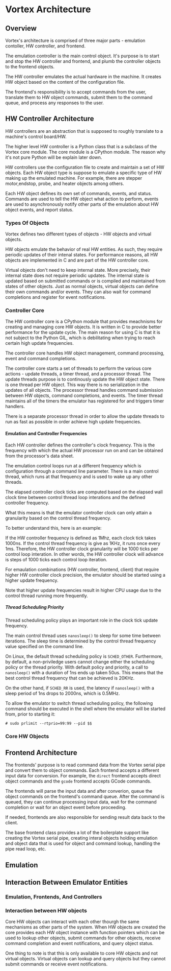 # Vortex Architecture

## Overview
Vortex's architecture is comprised of three major parts - emulation contoller,
HW controller, and frontend.

The emulation controller is the main control object. It's purpose is to start
and stop the HW controller and frontend, and plumb the controller objects to
the frontend objects.

The HW controller emulates the actual hardware in the machine. It creates HW
object based on the content of the configuration file.

The frontend's responsibility is to accept commands from the user, translate
them to HW object commands, submit them to the command queue, and process any
responses to the user.

## HW Controller Architecture
HW controllers are an abstraction that is supposed to roughly translate to a
machine's control board/HW.

The higher level HW controller is a Python class that is a subclass of the
Vortex core module. The core module is a CPython module. The reason why it's
not pure Python will be explain later down.

HW controllers use the configuration file to create and maintain a set of
HW objects. Each HW object type is suppose to emulate a specific type of HW
making up the emulated machine. For example, there are stepper motor,endstop,
probe, and heater objects among others.

Each HW object defines its own set of commands, events, and status. Commands
are used to tell the HW object what action to perform, events are used to
asynchronously notify other parts of the emulation about HW object events,
and report status.

### Types Of Objects
Vortex defines two different types of objects - HW objects and virtual objects.

HW objects emulate the behavior of real HW entities. As such, they require
periodic updates of their intenal states. For performance reasons, all HW
objects are implemented in C and are part of the HW controller core.

Virtual objects don't need to keep internal state. More precisely, their
internal state does not require periodic updates. The internal state is
updated based on submitted commands or is compiled and maintained from states
of other objects. Just as normal objects, virtual objects can define their
own commands and/or events. They can also wait for command completions and
register for event notifications.

### Controller Core
The HW controller core is a CPython module that provides meachnisms for
creating and managing core HW objects. It is written in C to provide better
performance for the update cycle. The main reason for using C is that it
is not subject to the Python GIL, which is debilitating when trying to
reach certain high update frequencies.

The controller core handles HW object management, command processing,
event and command completions.

The controller core starts a set of threads to perform the various core
actions - update threads, a timer thread, and a processor thread. The
update threads purpose is to continously update the HW object state.
There is one thread per HW object. This way there is no serialization in
the updates of all objects. The processor thread handles command
submission between HW objects, command completions, and events. The timer
thread maintains all of the timers the emulator has registered for and
triggers timer handlers.

There is a separate processor thread in order to allow the update
threads to run as fast as possible in order achieve high update
frequencies.

#### Emulation and Controller Frequencies
Each HW controller defines the controller's clock frequency. This is the
frequency with which the actual HW processor run on and can be obtained
from the processor's data sheet.

The emulation control loops run at a different frequency which is
configuration through a command line parameter. There is a main control
thread, which runs at that frequency and is used to wake up any other
threads.

The elapsed controller clock ticks are computed based on the elapsed
wall clock time between control thread loop interations and the defined
controller frequency.

What this means is that the emulator controller clock can only attain a
granularity based on the control thread frequency.

To better understand this, here is an example:

If the HW controller frequency is defined as 1Mhz, each clock tick takes
1000ns. If the control thread frequency is give as 1KHz, it runs once
every 1ms. Therefore, the HW controller clock granularity will be 1000
ticks per control loop interation. In other words, the HW controller
clock will advance is steps of 1000 ticks each control loop iteration.

For emaulation combinations (HW controller, frontend, client) that
require higher HW controller clock precision, the emulator should be
started using a higher update frequency.

Note that higher update frequencies result in higher CPU usage due to
the control thread running more frequently.

##### Thread Scheduling Priority
Thread scheduling policy plays an important role in the clock tick
update frequency.

The main control thread uses `nanosleep()` to sleep for some time
between iterations. The sleep time is determined by the control thread
frequency value specified on the command line.

On Linux, the default thread scheduling policy is `SCHED_OTHER`.
Furthermore, by default, a non-priviledge users cannot change either
the scheduling policy or the thread priority. With default policy and
priority, a call to `nanosleep()` with a duration of 1ns ends up
taken 50us. This means that the best control thread frequency that can
be achieved is 20KHz.

On the other hand, if `SCHED_RR` is used, the latency if `nanosleep()`
with a sleep period of 1ns drops to 2000ns, which is 0.5MHz.

To allow the emulator to switch thread scheduling policy, the following
command should be executed in the shell where the emulator will be
started from, prior to starting it:

```
# sudo prlimit --rtprio=99:99 --pid $$
```

### Core HW Objects

## Frontend Architecture
The frontends' purpose is to read command data from the Vortex serial pipe
and convert them to object commands. Each frontend accepts a different
input data for conversion. For example, the `direct` frontend accepts
direct object commands and the `gcode` frontend accepts GCode commands.

The frontends will parse the input data and after converion, queue the
object commands on the frontend's command queue. After the command is
queued, they can continue processing input data, wait for the command
completion or wait for an object event before proceeding.

If needed, frontends are also responsible for sending result data back to
the client.

The base frontend class provides a lot of the boilerplate support like
creating the Vortex serial pipe, creating interal objects holding emulation
and object data that is used for object and command lookup, handling the
pipe read loop, etc.

## Emulation

## Interaction Between Emulator Entities

### Emulation, Frontends, And Controllers

### Interaction between HW objects
Core HW objects can interact with each other thourgh the same mechanisms
as other parts of the system. When HW objects are created the core provides
each HW object instance with function pointers which can be used to lookup
other objects, submit commands for other objects, receive command completion
and event notifications, and query object status.

One thing to note is that this is only available to core HW objects and not
virtual objects. Virtual objects can lookup and query objects but they cannot
submit commands or receive event notifications.
